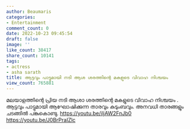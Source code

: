 ```yaml
---
author: Beaumaris
categories:
- Entertainment
comment_count: 0
date: 2022-10-23 09:45:54
draft: false
image: ''
like_count: 38417
share_count: 10141
tags:
- actress
- asha sarath
title: ആട്ടവും പാട്ടുമായി നടി ആശ ശരത്തിന്റെ മകളുടെ വിവാഹ നിശ്ചയം
view_count: 765881
---
```


മലയാളത്തിന്റെ പ്രിയ നടി ആശാ ശരത്തിന്റെ മകളുടെ വിവാഹ നിശ്ചയം . ആട്ടവും പാട്ടുമായി ആഘോഷിക്കുന്ന താരവും കുടുംബവും. അനവധി താരങ്ങളും ചടങ്ങിൽ പങ്കുകൊണ്ടു. https://youtu.be/iljAW2FnJb0 https://youtu.be/J0BrPraIZlc